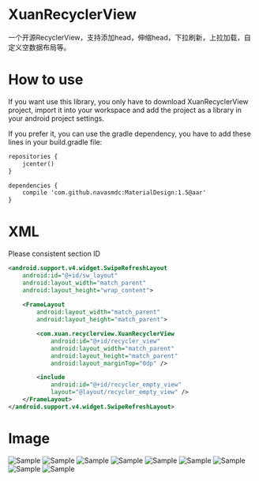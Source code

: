 # XuanRecyclerView
一个开源RecyclerView，支持添加head，伸缩head，下拉刷新，上拉加载，自定义空数据布局等。



# How to use
If you want use this library, you only have to download XuanRecyclerView project, import it into your workspace and add the project as a library in your android project settings.

If you prefer it, you can use the gradle dependency, you have to add these lines in your build.gradle file:

```xml
repositories {
    jcenter()
}

dependencies {
    compile 'com.github.navasmdc:MaterialDesign:1.5@aar'
}
```

# XML
Please consistent section ID
```xml
<android.support.v4.widget.SwipeRefreshLayout
    android:id="@+id/sw_layout"
    android:layout_width="match_parent"
    android:layout_height="wrap_content">
    
    <FrameLayout
        android:layout_width="match_parent"
        android:layout_height="match_parent">

        <com.xuan.recyclerview.XuanRecyclerView
            android:id="@+id/recycler_view"
            android:layout_width="match_parent"
            android:layout_height="match_parent"
            android:layout_marginTop="0dp" />

        <include
            android:id="@+id/recycler_empty_view"
            layout="@layout/recycler_empty_view" />
    </FrameLayout>
</android.support.v4.widget.SwipeRefreshLayout>
```

# Image
![Sample](https://github.com/xiansenxuan/XuanRecyclerView/blob/master/images/1.png)
![Sample](https://github.com/xiansenxuan/XuanRecyclerView/blob/master/images/1.png)
![Sample](https://github.com/xiansenxuan/XuanRecyclerView/blob/master/images/1.png)
![Sample](https://github.com/xiansenxuan/XuanRecyclerView/blob/master/images/1.png)
![Sample](https://github.com/xiansenxuan/XuanRecyclerView/blob/master/images/1.png)
![Sample](https://github.com/xiansenxuan/XuanRecyclerView/blob/master/images/1.png)
![Sample](https://github.com/xiansenxuan/XuanRecyclerView/blob/master/images/1.png)
![Sample](https://github.com/xiansenxuan/XuanRecyclerView/blob/master/images/1.png)
![Sample](https://github.com/xiansenxuan/XuanRecyclerView/blob/master/images/1.png)

